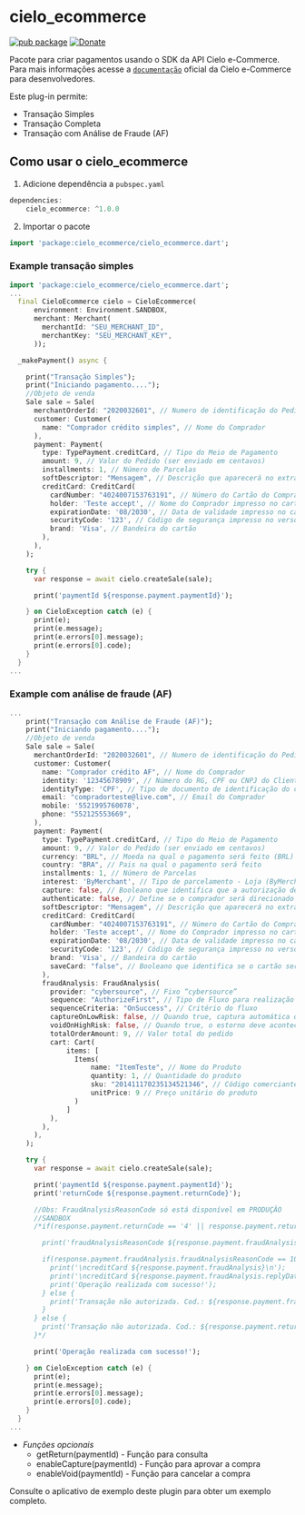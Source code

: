 # cielo_ecommerce

[![pub package](https://img.shields.io/pub/v/cielo_ecommerce?color=blue)](https://pub.dev/packages/cielo_ecommerce)
[![Donate](https://img.shields.io/badge/Donate-PayPal-green.svg)](https://www.paypal.com/cgi-bin/webscr?cmd=_s-xclick&hosted_button_id=QXAGLGQU9LET8&source=url)

Pacote para criar pagamentos usando o SDK da API Cielo e-Commerce. Para mais informações acesse a [`documentação`](https://developercielo.github.io/manual/cielo-ecommerce) oficial da Cielo e-Commerce para desenvolvedores.

Este plug-in permite:
- Transação Simples
- Transação Completa
- Transação com Análise de Fraude (AF)

## Como usar o cielo_ecommerce
1. Adicione dependência a `pubspec.yaml`

```dart
dependencies:
    cielo_ecommerce: ^1.0.0
```

2. Importar o pacote
```dart
import 'package:cielo_ecommerce/cielo_ecommerce.dart';
```

### Example transação simples

``` dart
import 'package:cielo_ecommerce/cielo_ecommerce.dart';
...
  final CieloEcommerce cielo = CieloEcommerce(
      environment: Environment.SANDBOX,
      merchant: Merchant(
        merchantId: "SEU_MERCHANT_ID",
        merchantKey: "SEU_MERCHANT_KEY",
      ));

  _makePayment() async {

    print("Transação Simples");
    print("Iniciando pagamento....");
    //Objeto de venda
    Sale sale = Sale(
      merchantOrderId: "2020032601", // Numero de identificação do Pedido
      customer: Customer(
        name: "Comprador crédito simples", // Nome do Comprador
      ),
      payment: Payment(
        type: TypePayment.creditCard, // Tipo do Meio de Pagamento
        amount: 9, // Valor do Pedido (ser enviado em centavos)
        installments: 1, // Número de Parcelas
        softDescriptor: "Mensagem", // Descrição que aparecerá no extrato do usuário. Apenas 15 caracteres
        creditCard: CreditCard(
          cardNumber: "4024007153763191", // Número do Cartão do Comprador
          holder: 'Teste accept', // Nome do Comprador impresso no cartão
          expirationDate: '08/2030', // Data de validade impresso no cartão
          securityCode: '123', // Código de segurança impresso no verso do cartão
          brand: 'Visa', // Bandeira do cartão
        ),
      ),
    );

    try {
      var response = await cielo.createSale(sale);

      print('paymentId ${response.payment.paymentId}');

    } on CieloException catch (e) {
      print(e);
      print(e.message);
      print(e.errors[0].message);
      print(e.errors[0].code);
    }
  }
...
```

### Example com análise de fraude (AF)

``` dart
...
    print("Transação com Análise de Fraude (AF)");
    print("Iniciando pagamento....");
    //Objeto de venda
    Sale sale = Sale(
      merchantOrderId: "2020032601", // Numero de identificação do Pedido
      customer: Customer(
        name: "Comprador crédito AF", // Nome do Comprador
        identity: '12345678909', // Número do RG, CPF ou CNPJ do Cliente
        identityType: 'CPF', // Tipo de documento de identificação do comprador (CPF ou CNPJ)
        email: "compradorteste@live.com", // Email do Comprador
        mobile: '5521995760078',
        phone: "552125553669",
      ),
      payment: Payment(
        type: TypePayment.creditCard, // Tipo do Meio de Pagamento
        amount: 9, // Valor do Pedido (ser enviado em centavos)
        currency: "BRL", // Moeda na qual o pagamento será feito (BRL)
        country: "BRA", // Pais na qual o pagamento será feito
        installments: 1, // Número de Parcelas
        interest: 'ByMerchant', // Tipo de parcelamento - Loja (ByMerchant) ou Cartão (ByIssuer)
        capture: false, // Booleano que identifica que a autorização deve ser com captura automática
        authenticate: false, // Define se o comprador será direcionado ao Banco emissor para autenticação do cartão
        softDescriptor: "Mensagem", // Descrição que aparecerá no extrato do usuário. Apenas 15 caracteres
        creditCard: CreditCard(
          cardNumber: "4024007153763191", // Número do Cartão do Comprador
          holder: 'Teste accept', // Nome do Comprador impresso no cartão
          expirationDate: '08/2030', // Data de validade impresso no cartão
          securityCode: '123', // Código de segurança impresso no verso do cartão
          brand: 'Visa', // Bandeira do cartão
          saveCard: "false", // Booleano que identifica se o cartão será salvo para gerar o token (CardToken)
        ),
        fraudAnalysis: FraudAnalysis(
          provider: "cybersource", // Fixo “cybersource”
          sequence: "AuthorizeFirst", // Tipo de Fluxo para realização da análise de fraude
          sequenceCriteria: "OnSuccess", // Critério do fluxo
          captureOnLowRisk: false, // Quando true, captura automática quando o risco de fraude for considerado baixo (Accept)
          voidOnHighRisk: false, // Quando true, o estorno deve acontecer automaticamente quando o risco de fraude for considerado alto
          totalOrderAmount: 9, // Valor total do pedido
          cart: Cart(
              items: [
                Items(
                    name: "ItemTeste", // Nome do Produto
                    quantity: 1, // Quantidade do produto
                    sku: "201411170235134521346", // Código comerciante identificador do produto
                    unitPrice: 9 // Preço unitário do produto
                )
              ]
          ),
        ),
      ),
    );

    try {
      var response = await cielo.createSale(sale);

      print('paymentId ${response.payment.paymentId}');
      print('returnCode ${response.payment.returnCode}');

      //Obs: FraudAnalysisReasonCode só está disponível em PRODUÇÂO
      //SANDBOX
      /*if(response.payment.returnCode == '4' || response.payment.returnCode == '6'){

        print('fraudAnalysisReasonCode ${response.payment.fraudAnalysis.fraudAnalysisReasonCode}');

        if(response.payment.fraudAnalysis.fraudAnalysisReasonCode == 100){
          print('\ncreditCard ${response.payment.fraudAnalysis}\n');
          print('\ncreditCard ${response.payment.fraudAnalysis.replyData}\n');
          print('Operação realizada com sucesso!');
        } else {
          print('Transação não autorizada. Cod.: ${response.payment.fraudAnalysis.fraudAnalysisReasonCode}');
        }
      } else {
        print('Transação não autorizada. Cod.: ${response.payment.returnCode}');
      }*/

      print('Operação realizada com sucesso!');

    } on CieloException catch (e) {
      print(e);
      print(e.message);
      print(e.errors[0].message);
      print(e.errors[0].code);
    }
  }
...
```
- *Funções opcionais*
    * getReturn(paymentId) - Função para consulta
    * enableCapture(paymentId) - Função para aprovar a compra
    * enableVoid(paymentId) - Função para cancelar a compra

Consulte o aplicativo de exemplo deste plugin para obter um exemplo completo.
